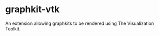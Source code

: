 graphkit-vtk
============

An extension allowing graphkits to be rendered using The Visualization Toolkit.